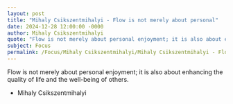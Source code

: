 ```yaml
---
layout: post
title: "Mihaly Csikszentmihalyi - Flow is not merely about personal"
date: 2024-12-28 12:00:00 -0000
author: Mihaly Csikszentmihalyi
quote: "Flow is not merely about personal enjoyment; it is also about enhancing the quality of life and the well-being of others."
subject: Focus
permalink: /Focus/Mihaly Csikszentmihalyi/Mihaly Csikszentmihalyi - Flow is not merely about personal
---
```


Flow is not merely about personal enjoyment; it is also about enhancing the quality of life and the well-being of others.

- Mihaly Csikszentmihalyi
